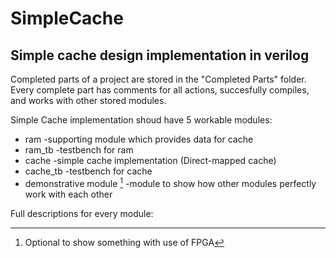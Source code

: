# SimpleCache
## Simple cache design implementation in verilog

Completed parts of a project are stored in the "Completed Parts" folder.
Every complete part has comments for all actions, succesfully compiles, and works with other stored modules.

Simple Cache implementation shoud have 5 workable modules:
* ram 			-supporting module which provides data for cache
* ram_tb			-testbench for ram
* cache			-simple cache implementation (Direct-mapped cache)
* cache_tb		-testbench for cache
* demonstrative module [^1]	-module to show how other modules perfectly work with each other

Full descriptions for every module:

[^1]: Optional to show something with use of FPGA
